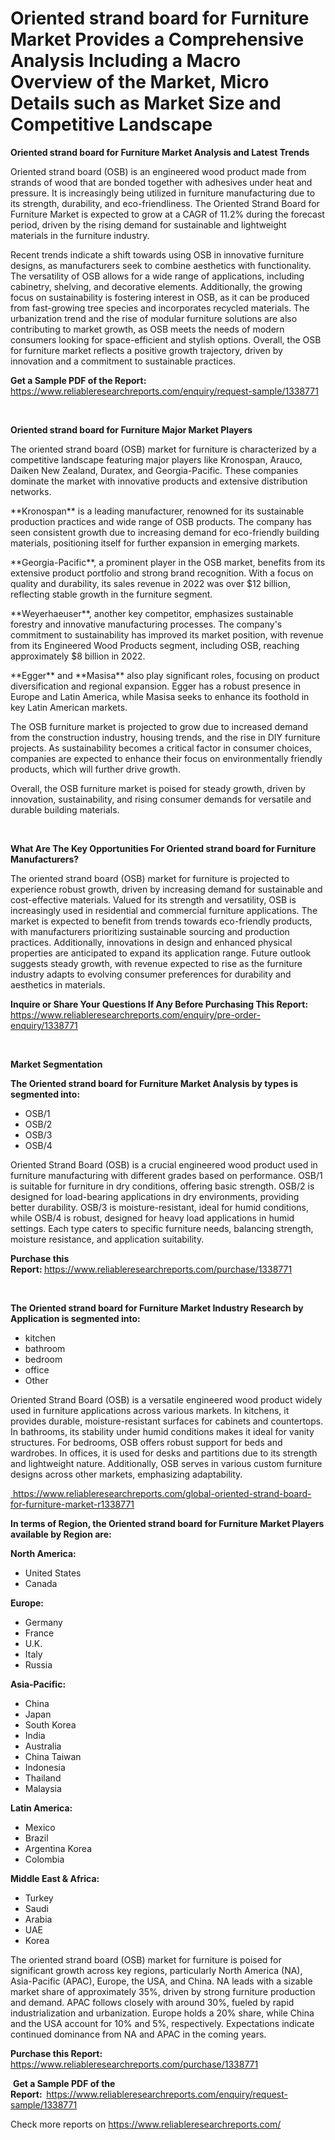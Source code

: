 <p><h1>Oriented strand board for Furniture Market Provides a Comprehensive Analysis Including a Macro Overview of the Market, Micro Details such as Market Size and Competitive Landscape</h1></p><p><strong>Oriented strand board for Furniture Market Analysis and Latest Trends</strong></p>
<p><p>Oriented strand board (OSB) is an engineered wood product made from strands of wood that are bonded together with adhesives under heat and pressure. It is increasingly being utilized in furniture manufacturing due to its strength, durability, and eco-friendliness. The Oriented Strand Board for Furniture Market is expected to grow at a CAGR of 11.2% during the forecast period, driven by the rising demand for sustainable and lightweight materials in the furniture industry.</p><p>Recent trends indicate a shift towards using OSB in innovative furniture designs, as manufacturers seek to combine aesthetics with functionality. The versatility of OSB allows for a wide range of applications, including cabinetry, shelving, and decorative elements. Additionally, the growing focus on sustainability is fostering interest in OSB, as it can be produced from fast-growing tree species and incorporates recycled materials. The urbanization trend and the rise of modular furniture solutions are also contributing to market growth, as OSB meets the needs of modern consumers looking for space-efficient and stylish options. Overall, the OSB for furniture market reflects a positive growth trajectory, driven by innovation and a commitment to sustainable practices.</p></p>
<p><strong>Get a Sample PDF of the Report:&nbsp;</strong> <a href="https://www.reliableresearchreports.com/enquiry/request-sample/1338771?utm_campaign=2395&utm_medium=2&utm_source=Github&utm_content=ia&utm_term=27032025&utm_id=oriented-strand-board-for-furniture">https://www.reliableresearchreports.com/enquiry/request-sample/1338771</a></p>
<p>&nbsp;</p>
<p><strong>Oriented strand board for Furniture Major Market Players</strong></p>
<p><p>The oriented strand board (OSB) market for furniture is characterized by a competitive landscape featuring major players like Kronospan, Arauco, Daiken New Zealand, Duratex, and Georgia-Pacific. These companies dominate the market with innovative products and extensive distribution networks.</p><p>**Kronospan** is a leading manufacturer, renowned for its sustainable production practices and wide range of OSB products. The company has seen consistent growth due to increasing demand for eco-friendly building materials, positioning itself for further expansion in emerging markets.</p><p>**Georgia-Pacific**, a prominent player in the OSB market, benefits from its extensive product portfolio and strong brand recognition. With a focus on quality and durability, its sales revenue in 2022 was over $12 billion, reflecting stable growth in the furniture segment.</p><p>**Weyerhaeuser**, another key competitor, emphasizes sustainable forestry and innovative manufacturing processes. The company's commitment to sustainability has improved its market position, with revenue from its Engineered Wood Products segment, including OSB, reaching approximately $8 billion in 2022. </p><p>**Egger** and **Masisa** also play significant roles, focusing on product diversification and regional expansion. Egger has a robust presence in Europe and Latin America, while Masisa seeks to enhance its foothold in key Latin American markets.</p><p>The OSB furniture market is projected to grow due to increased demand from the construction industry, housing trends, and the rise in DIY furniture projects. As sustainability becomes a critical factor in consumer choices, companies are expected to enhance their focus on environmentally friendly products, which will further drive growth.</p><p>Overall, the OSB furniture market is poised for steady growth, driven by innovation, sustainability, and rising consumer demands for versatile and durable building materials.</p></p>
<p>&nbsp;</p>
<p><strong>What Are The Key Opportunities For Oriented strand board for Furniture Manufacturers?</strong></p>
<p><p>The oriented strand board (OSB) market for furniture is projected to experience robust growth, driven by increasing demand for sustainable and cost-effective materials. Valued for its strength and versatility, OSB is increasingly used in residential and commercial furniture applications. The market is expected to benefit from trends towards eco-friendly products, with manufacturers prioritizing sustainable sourcing and production practices. Additionally, innovations in design and enhanced physical properties are anticipated to expand its application range. Future outlook suggests steady growth, with revenue expected to rise as the furniture industry adapts to evolving consumer preferences for durability and aesthetics in materials.</p></p>
<p><strong>Inquire or Share Your Questions If Any Before Purchasing This Report:</strong> <a href="https://www.reliableresearchreports.com/enquiry/pre-order-enquiry/1338771?utm_campaign=2395&utm_medium=2&utm_source=Github&utm_content=ia&utm_term=27032025&utm_id=oriented-strand-board-for-furniture">https://www.reliableresearchreports.com/enquiry/pre-order-enquiry/1338771</a></p>
<p>&nbsp;</p>
<p><strong>Market Segmentation</strong></p>
<p><strong>The Oriented strand board for Furniture Market Analysis by types is segmented into:</strong></p>
<p><ul><li>OSB/1</li><li>OSB/2</li><li>OSB/3</li><li>OSB/4</li></ul></p>
<p><p>Oriented Strand Board (OSB) is a crucial engineered wood product used in furniture manufacturing with different grades based on performance. OSB/1 is suitable for furniture in dry conditions, offering basic strength. OSB/2 is designed for load-bearing applications in dry environments, providing better durability. OSB/3 is moisture-resistant, ideal for humid conditions, while OSB/4 is robust, designed for heavy load applications in humid settings. Each type caters to specific furniture needs, balancing strength, moisture resistance, and application suitability.</p></p>
<p><strong>Purchase this Report:&nbsp;</strong><a href="https://www.reliableresearchreports.com/purchase/1338771?utm_campaign=2395&utm_medium=2&utm_source=Github&utm_content=ia&utm_term=27032025&utm_id=oriented-strand-board-for-furniture">https://www.reliableresearchreports.com/purchase/1338771</a></p>
<p>&nbsp;</p>
<p><strong>The Oriented strand board for Furniture Market Industry Research by Application is segmented into:</strong></p>
<p><ul><li>kitchen</li><li>bathroom</li><li>bedroom</li><li>office</li><li>Other</li></ul></p>
<p><p>Oriented Strand Board (OSB) is a versatile engineered wood product widely used in furniture applications across various markets. In kitchens, it provides durable, moisture-resistant surfaces for cabinets and countertops. In bathrooms, its stability under humid conditions makes it ideal for vanity structures. For bedrooms, OSB offers robust support for beds and wardrobes. In offices, it is used for desks and partitions due to its strength and lightweight nature. Additionally, OSB serves in various custom furniture designs across other markets, emphasizing adaptability.</p></p>
<p><a href="https://www.reliableresearchreports.com/global-oriented-strand-board-for-furniture-market-r1338771?utm_campaign=2395&utm_medium=2&utm_source=Github&utm_content=ia&utm_term=27032025&utm_id=oriented-strand-board-for-furniture">&nbsp;https://www.reliableresearchreports.com/global-oriented-strand-board-for-furniture-market-r1338771</a></p>
<p><strong>In terms of Region, the Oriented strand board for Furniture Market Players available by Region are:</strong></p>
<p>
    <p> <strong> North America: </strong>
        <ul>
            <li>United States</li>
            <li>Canada</li>
        </ul>
        </p> 
    <p> <strong> Europe: </strong>
        <ul>
            <li>Germany</li>
            <li>France</li>
            <li>U.K.</li>
            <li>Italy</li>
            <li>Russia</li>
        </ul>
        </p> 
    <p> <strong> Asia-Pacific: </strong>
        <ul>
            <li>China</li>
            <li>Japan</li>
            <li>South Korea</li>
            <li>India</li>
            <li>Australia</li>
            <li>China Taiwan</li>
            <li>Indonesia</li>
            <li>Thailand</li>
            <li>Malaysia</li>
        </ul>
        </p> 
    <p> <strong> Latin America: </strong>
        <ul>
            <li>Mexico</li>
            <li>Brazil</li>
            <li>Argentina Korea</li>
            <li>Colombia</li>
        </ul>
        </p> 
    <p> <strong> Middle East & Africa: </strong>
        <ul>
            <li>Turkey</li>
            <li>Saudi</li>
            <li>Arabia</li>
            <li>UAE</li>
            <li>Korea</li>
        </ul>
    </p>
    </p>
<p><p>The oriented strand board (OSB) market for furniture is poised for significant growth across key regions, particularly North America (NA), Asia-Pacific (APAC), Europe, the USA, and China. NA leads with a sizable market share of approximately 35%, driven by strong furniture production and demand. APAC follows closely with around 30%, fueled by rapid industrialization and urbanization. Europe holds a 20% share, while China and the USA account for 10% and 5%, respectively. Expectations indicate continued dominance from NA and APAC in the coming years.</p></p>
<p><strong>Purchase this Report: </strong><a href="https://www.reliableresearchreports.com/purchase/1338771?utm_campaign=2395&utm_medium=2&utm_source=Github&utm_content=ia&utm_term=27032025&utm_id=oriented-strand-board-for-furniture">https://www.reliableresearchreports.com/purchase/1338771</a></p>
<p>&nbsp;<strong>Get a Sample PDF of the Report:&nbsp;&nbsp;</strong><a href="https://www.reliableresearchreports.com/enquiry/request-sample/1338771?utm_campaign=2395&utm_medium=2&utm_source=Github&utm_content=ia&utm_term=27032025&utm_id=oriented-strand-board-for-furniture">https://www.reliableresearchreports.com/enquiry/request-sample/1338771</a></p>
<p><strong></strong></p>
<p>Check more reports on <a href="https://www.reliableresearchreports.com/?utm_campaign=2395&utm_medium=2&utm_source=Github&utm_content=ia&utm_term=27032025&utm_id=oriented-strand-board-for-furniture">https://www.reliableresearchreports.com/</a></p>